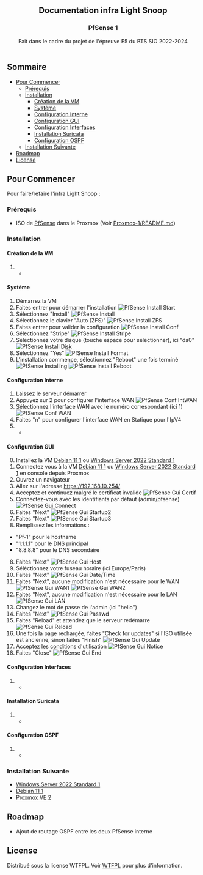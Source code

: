 <br/>
<p align="center">
  <h2 align="center">Documentation infra Light Snoop</h2>
  <h3 align="center">PfSense 1</h3>
  <p align="center">
    Fait dans le cadre du projet de l'épreuve E5 du BTS SIO 2022-2024
    <br/>
    <br/>
  </p>
</p>



## Sommaire

* [Pour Commencer](#Pour-Commencer)
  * [Prérequis](#Prérequis)
  * [Installation](#Installation)
    * [Création de la VM](#Création-de-la-VM)
    * [Système](#Système)
    * [Configuration Interne](#Configuration-Interne)
    * [Configuration GUI](#Configuration-GUI)
    * [Configuration Interfaces](#Configuration-Interfaces)
    * [Installation Suricata](#Installation-Suricata)
    * [Configuration OSPF](#Configuration-OSPF)
  * [Installation Suivante](#Installation-Suivante)
* [Roadmap](#Roadmap)
* [License](#License)

## Pour Commencer

Pour faire/refaire l'infra Light Snoop :

### Prérequis

* ISO de [PfSense](https://www.pfsense.org/download/) dans le Proxmox (Voir [Proxmox-1/README.md](/Proxmox-1/README.md#téléchargement-isos))

### Installation

#### Création de la VM

1. -

#### Système

1. Démarrez la VM
2. Faites entrer pour démarrer l'installation
![PfSense Install Start](/Img/Pf/Pf_Install-1.png?raw=true "PfSense Install Start")
3. Sélectionnez "Install"
![PfSense Install](/Img/Pf/Pf_Install-2.png?raw=true "PfSense Install")
4. Sélectionnez le clavier "Auto (ZFS)"
![PfSense Install ZFS](/Img/Pf/Pf_Install-3.png?raw=true "PfSense Install ZFS")
5. Faites entrer pour valider la configuration
![PfSense Install Conf](/Img/Pf/Pf_Install-4.png?raw=true "PfSense Install Conf")
6. Sélectionnez "Stripe"
![PfSense Install Stripe](/Img/Pf/Pf_Install-5.png?raw=true "PfSense Install Stripe")
7. Sélectionnez votre disque (touche espace pour sélectionner), ici "da0"
![PfSense Install Disk](/Img/Pf/Pf_Install-6.png?raw=true "PfSense Install Disk")
8. Sélectionnez "Yes"
![PfSense Install Format](/Img/Pf/Pf_Install-7.png?raw=true "PfSense Install Format")
9. L'installation commence, sélectionnez "Reboot" une fois terminé
![PfSense Installing](/Img/Pf/Pf_Install-8.png?raw=true "PfSense Installing")
![PfSense Install Reboot](/Img/Pf/Pf_Install-9.png?raw=true "PfSense Install Reboot")

#### Configuration Interne

1. Laissez le serveur démarrer
2. Appuyez sur 2 pour configurer l'interface WAN
![PfSense Conf IntWAN](/Img/Pf/Pf_Conf-1.png?raw=true "PfSense Conf IntWAN")
3. Sélectionnez l'interface WAN avec le numéro correspondant (ici 1)
![PfSense Conf WAN](/Img/Pf/Pf_Conf-2.png?raw=true "PfSense Conf WAN")
4. Faites "n" pour configurer l'interface WAN en Statique pour l'IpV4
5. -

#### Configuration GUI

0. Installez la VM [Debian 11 1](/Proxmox-1/Debian-1/README.md) ou [Windows Server 2022 Standard 1](/Proxmox-1/Windows-1/README.md)
1. Connectez vous à la VM [Debian 11 1](/Proxmox-1/Debian-1/README.md) ou [Windows Server 2022 Standard 1](/Proxmox-1/Windows-1/README.md) en console depuis Proxmox
2. Ouvrez un navigateur
3. Allez sur l'adresse https://192.168.10.254/
4. Acceptez et continuez malgré le certificat invalide
![PfSense Gui Certif](/Proxmox-1/PfSense-1/Img/Pf-1_Gui-1.png?raw=true "PfSense Gui Certif")
4. Connectez-vous avec les identifiants par défaut (admin/pfsense)
![PfSense Gui Connect](/Proxmox-1/PfSense-1/Img/Pf-1_Gui-2.png?raw=true "PfSense Gui Connect")
5. Faites "Next"
![PfSense Gui Startup2](/Img/Pf/Pf_Gui-3.png?raw=true "PfSense Gui Startup2")
6. Faites "Next"
![PfSense Gui Startup3](/Img/Pf/Pf_Gui-4.png?raw=true "PfSense Gui Startup3")
7. Remplissez les informations :
  * "Pf-1" pour le hostname
  * "1.1.1.1" pour le DNS principal
  * "8.8.8.8" pour le DNS secondaire
8. Faites "Next"
![PfSense Gui Host](/Proxmox-1/PfSense-1/Img/Pf-1_Gui-5.png?raw=true "PfSense Gui Host")
9. Séléctionnez votre fuseau horaire (ici Europe/Paris)
10. Faites "Next"
![PfSense Gui Date/Time](/Img/Pf/Pf_Gui-6.png?raw=true "PfSense Gui Date/Time")
11. Faites "Next", aucune modification n'est nécessaire pour le WAN
![PfSense Gui WAN1](/Proxmox-1/PfSense-1/Img/Pf-1_Gui-7.png?raw=true "PfSense Gui WAN1")
![PfSense Gui WAN2](/Proxmox-1/PfSense-1/Img/Pf-1_Gui-8.png?raw=true "PfSense Gui WAN2")
12. Faites "Next", aucune modification n'est nécessaire pour le LAN
![PfSense Gui LAN](/Proxmox-1/PfSense-1/Img/Pf-1_Gui-9.png?raw=true "PfSense Gui LAN")
13. Changez le mot de passe de l'admin (ici "hello")
14. Faites "Next"
![PfSense Gui Passwd](/Img/Pf/Pf_Gui-10.png?raw=true "PfSense Gui Passwd")
15. Faites "Reload" et attendez que le serveur redémarre
![PfSense Gui Reload](/Img/Pf/Pf_Gui-11.png?raw=true "PfSense Gui Reload")
16. Une fois la page rechargée, faites "Check for updates" si l'ISO utilisée est ancienne, sinon faites "Finish"
![PfSense Gui Update](/Img/Pf/Pf_Gui-12.png?raw=true "PfSense Gui Update")
17. Acceptez les conditions d'utilisation
![PfSense Gui Notice](/Img/Pf/Pf_Gui-13.png?raw=true "PfSense Gui Notice")
18. Faites "Close"
![PfSense Gui End](/Img/Pf/Pf_Gui-14.png?raw=true "PfSense Gui End")

#### Configuration Interfaces

1. -

#### Installation Suricata

1. -

#### Configuration OSPF

1. -

### Installation Suivante

* [Windows Server 2022 Standard 1](/Proxmox-1/Windows-1/README.md)
* [Debian 11 1](/Proxmox-1/Debian-1/README.md)
* [Proxmox VE 2](/Proxmox-2/README.md)

## Roadmap

* Ajout de routage OSPF entre les deux PfSense interne

## License

Distribué sous la license WTFPL. Voir [WTFPL](http://www.wtfpl.net/about/) pour plus d'information.